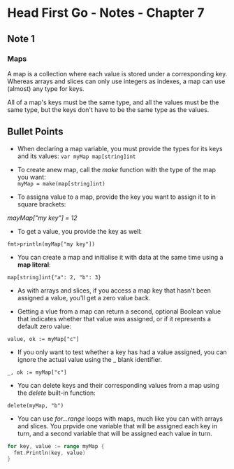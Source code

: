 # Head First Go - Notes - Chapter 7

## Note 1

### Maps

A map is a collection where each value is stored under a corresponding key. Whereas arrays and slices can only use integers as indexes, a map can use (almost) any type for keys.

All of a map's keys must be the same type, and all the values must be the same type, but the keys don't have to be the same type as the values.

## Bullet Points

+ When declaring a map variable, you must provide the types for its keys and its values:
`var myMap map[string]int`

+ To create anew map, call the *make* function with the type of the map you want:  
`myMap = make(map[string]int)`

+ To assigna value to a map, provide the key you want to assign it to in square brackets: 

*mayMap["my key"] = 12*

+ To get a value, you provide the key as well: 

`fmt>println(myMap["my key"])`

+ You can create a map and initialise it with data at the same time using a **map literal**:

`map[string]int{"a": 2, "b": 3}`

+ As with arrays and slices, if you access a map key that hasn't been assigned a value, you'll get a zero value back.

+ Getting a vlue from a map can return a second, optional Boolean value that indicates whether that value was assigned, or if it represents a default zero value:

`value, ok := myMap["c"]`

+ If you only want to test whether a key has had a value assigned, you can ignore the actual value using the _ blank identifier.

`_, ok := myMap["c"]`

+ You can delete keys and their corresponding values from a map using the *delete* built-in function:

`delete(myMap, "b")`

+ You can use *for...range* loops with maps, much like you can with arrays and slices. You prpvide one variable that will be assigned each key in turn, and a second variable that will be assigned each value in turn.

```go
for key, value := range myMap {
  fmt.Println(key, value)
}
```